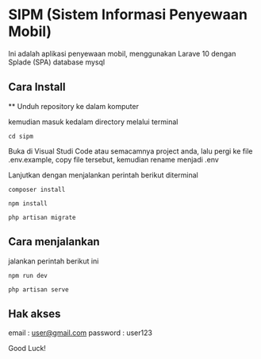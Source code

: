 # SIPM (Sistem Informasi Penyewaan Mobil)

Ini adalah aplikasi penyewaan mobil, menggunakan Larave 10 dengan Splade (SPA) database mysql

## Cara Install

\*\* Unduh repository ke dalam komputer

kemudian masuk kedalam directory melalui terminal

```
cd sipm
```

Buka di Visual Studi Code atau semacamnya project anda, lalu pergi ke file .env.example, copy file tersebut, kemudian rename menjadi .env

Lanjutkan dengan menjalankan perintah berikut diterminal

```
composer install
```

```
npm install
```

```
php artisan migrate
```

## Cara menjalankan

jalankan perintah berikut ini

```
npm run dev
```

```
php artisan serve
```

## Hak akses

email : user@gmail.com
password : user123

Good Luck!
